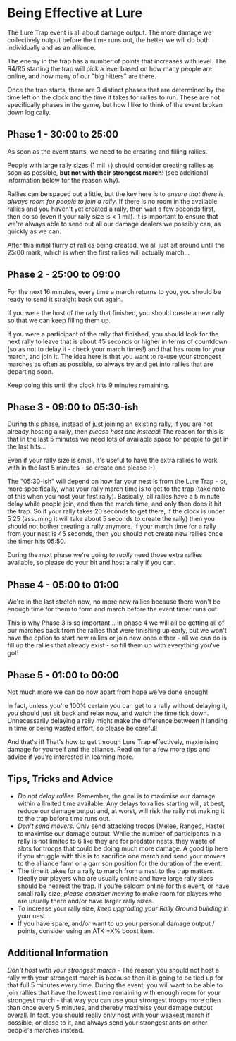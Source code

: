 # Being Effective at Lure

The Lure Trap event is all about damage output. The more damage we collectively output before the time runs out, the better we will do both individually and as an alliance.

The enemy in the trap has a number of points that increases with level. The R4/R5 starting the trap will pick a level based on how many people are online, and how many of our "big hitters" are there.

Once the trap starts, there are 3 distinct phases that are determined by the time left on the clock and the time it takes for rallies to run. These are not specifically phases in the game, but how I like to think of the event broken down logically.

## Phase 1 - 30:00 to 25:00

As soon as the event starts, we need to be creating and filling rallies. 

People with large rally sizes (1 mil +) should consider creating rallies as soon as possible, __but not with their strongest march__! (see additional information below for the reason why). 

Rallies can be spaced out a little, but the key here is to *ensure that there is always room for people to join a rally*. If there is no room in the available rallies and you haven't yet created a rally, then wait a few seconds first, then do so (even if your rally size is < 1 mil). It is important to ensure that we're always able to send out all our damage dealers we possibly can, as quickly as we can.

After this initial flurry of rallies being created, we all just sit around until the 25:00 mark, which is when the first rallies will actually march...

## Phase 2 - 25:00 to 09:00

For the next 16 minutes, every time a march returns to you, you should be ready to send it straight back out again.

If you were the host of the rally that finished, you should create a new rally so that we can keep filling them up.

If you were a participant of the rally that finished, you should look for the next rally to leave that is about 45 seconds or higher in terms of countdown (so as not to delay it - check your march times!) and that has room for your march, and join it. The idea here is that you want to re-use your strongest marches as often as possible, so always try and get into rallies that are departing soon.

Keep doing this until the clock hits 9 minutes remaining.

## Phase 3 - 09:00 to 05:30-ish

During this phase, instead of just joining an existing rally, if you are not already hosting a rally, then *please host one instead*! The reason for this is that in the last 5 minutes we need lots of available space for people to get in the last hits...

Even if your rally size is small, it's useful to have the extra rallies to work with in the last 5 minutes - so create one please :-)

The "05:30-ish" will depend on how far your nest is from the Lure Trap - or, more specifically, what your rally march time is to get to the trap (take note of this when you host your first rally). Basically, all rallies have a 5 minute delay while people join, and then the march time, and only then does it hit the trap. So if your rally takes 20 seconds to get there, if the clock is under 5:25 (assuming it will take about 5 seconds to create the rally) then you should not bother creating a rally anymore. If your march time for a rally from your nest is 45 seconds, then you should not create new rallies once the timer hits 05:50.

During the next phase we're going to *really* need those extra rallies available, so please do your bit and host a rally if you can.

## Phase 4 - 05:00 to 01:00

We're in the last stretch now, no more new rallies because there won't be enough time for them to form and march before the event timer runs out.

This is why Phase 3 is so important... in phase 4 we will all be getting all of our marches back from the rallies that were finishing up early, but we won't have the option to start new rallies or join new ones either - all we can do is fill up the rallies that already exist - so fill them up with everything you've got!

## Phase 5 - 01:00 to 00:00

Not much more we can do now apart from hope we've done enough! 

In fact, unless you're 100% certain you can get to a rally without delaying it, you should just sit back and relax now, and watch the time tick down. Unnecessarily delaying a rally might make the difference between it landing in time or being wasted effort, so please be careful!

And that's it! That's how to get through Lure Trap effectively, maximising damage for yourself and the alliance. Read on for a few more tips and advice if you're interested in learning more.

## Tips, Tricks and Advice

- *Do not delay rallies*. Remember, the goal is to maximise our damage within a limited time available. Any delays to rallies starting will, at best, reduce our damage output and, at worst, will risk the rally not making it to the trap before time runs out.
- *Don't send movers*.  Only send attacking troops (Melee, Ranged, Haste) to maximise our damage output. While the number of participants in a rally is not limited to 6 like they are for predator nests, they waste of slots for troops that could be doing much more damage. A good tip here if you struggle with this is to sacrifice one march and send your movers to the alliance farm or a garrison position for the duration of the event.
- The time it takes for a rally to march from a nest to the trap matters. Ideally our players who are usually online and have large rally sizes should be nearest the trap. If you're seldom online for this event, or have small rally size, *please consider moving* to make room for players who are usually there and/or have larger rally sizes.
- To increase your rally size, *keep upgrading your Rally Ground building* in your nest.
- If you have spare, and/or want to up your personal damage output / points, consider using an ATK +X% boost item.

## Additional Information

*Don't host with your strongest march* - The reason you should not host a rally with your strongest march is because then it is going to be tied up for that full 5 minutes every time. During the event, you will want to be able to join rallies that have the lowest time remaining with enough room for your strongest march - that way you can use your strongest troops more often than once every 5 minutes, and thereby maximise your damage output overall. In fact, you should really only host with your weakest march if possible, or close to it, and always send your strongest ants on other people's marches instead.
